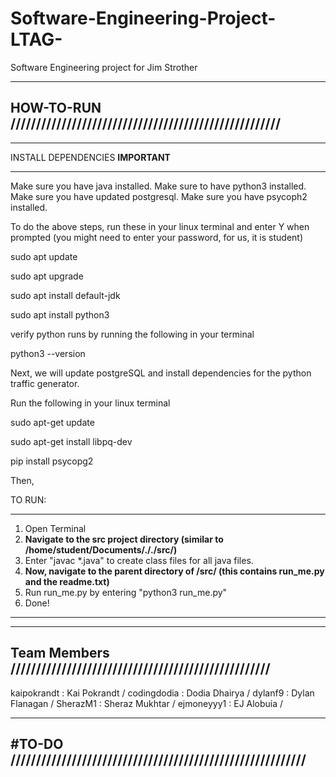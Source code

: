 # Software-Engineering-Project-LTAG-
Software Engineering project for Jim Strother

----------------------------------------------------------------
HOW-TO-RUN /////////////////////////////////////////////////////
----------------------------------------------------------------

**********************************
INSTALL DEPENDENCIES **IMPORTANT**
**********************************
Make sure you have java installed.
Make sure to have python3 installed. 
Make sure you have updated postgresql.
Make sure you have psycoph2 installed.

To do the above steps, run these in your linux terminal and enter Y when prompted (you might need to enter your password, for us, it is student)

sudo apt update

sudo apt upgrade 

sudo apt install default-jdk 

sudo apt install python3

verify python runs by running the following in your terminal

python3 --version

Next, we will update postgreSQL and install dependencies for the python traffic generator.

Run the following in your linux terminal

sudo apt-get update

sudo apt-get install libpq-dev

pip install psycopg2


Then, 

TO RUN:
**************************************************************************************************
1) Open Terminal
2) **Navigate to the src project directory (similar to /home/student/Documents/././src/)**
3) Enter "javac *.java" to create class files for all java files.
4) **Now, navigate to the parent directory of /src/ (this contains run_me.py and the readme.txt)**
5) Run run_me.py by entering "python3 run_me.py"
6) Done!
**************************************************************************************************


----------------------------------------------------------------
Team Members ///////////////////////////////////////////////////
----------------------------------------------------------------
kaipokrandt : Kai Pokrandt /
codingdodia : Dodia Dhairya /
dylanf9     : Dylan Flanagan /
SherazM1    : Sheraz Mukhtar /
ejmoneyyy1  : EJ Alobuia /


-----------------------------------------------------------------
#TO-DO //////////////////////////////////////////////////////////
-----------------------------------------------------------------





